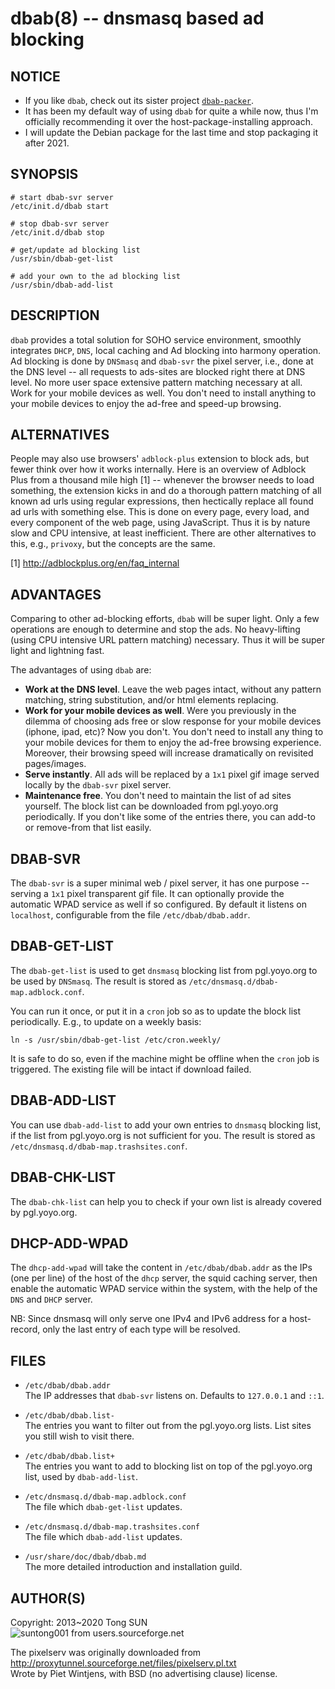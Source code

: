# dbab(8) -- dnsmasq based ad blocking

## NOTICE

- If you like `dbab`, check out its sister project [`dbab-packer`](https://github.com/suntong/dbab-packer/).
- It has been my default way of using `dbab` for quite a while now, thus I'm officially recommending it over the host-package-installing approach.
- I will update the Debian package for the last time and stop packaging it after 2021.

## SYNOPSIS

    # start dbab-svr server
	/etc/init.d/dbab start

    # stop dbab-svr server
	/etc/init.d/dbab stop

    # get/update ad blocking list
	/usr/sbin/dbab-get-list

	# add your own to the ad blocking list
	/usr/sbin/dbab-add-list


## DESCRIPTION

`dbab` provides a total solution for SOHO service environment, smoothly integrates `DHCP`, `DNS`, local caching and Ad blocking into harmony operation.
Ad blocking is done by `DNSmasq` and `dbab-svr` the pixel server, i.e., done at the DNS level -- all requests to ads-sites are blocked right there at DNS level. No more user space extensive pattern matching necessary at all. Work for your mobile devices as well. You don't need to install anything to your mobile devices to enjoy the ad-free and speed-up browsing.


## ALTERNATIVES

People may also use browsers' `adblock-plus` extension to block ads, but fewer think over how it works internally. Here is an overview of Adblock Plus from a thousand mile high [1] -- whenever the browser needs to load something, the extension kicks in and do a thorough pattern matching of all known ad urls using regular expressions, then hectically replace all found ad urls with something else. This is done on every page, every load, and every component of the web page, using JavaScript. Thus it is by nature slow and CPU intensive, at least inefficient. There are other alternatives to this, e.g., `privoxy`, but the concepts are the same.

[1] http://adblockplus.org/en/faq_internal

## ADVANTAGES

Comparing to other ad-blocking efforts, `dbab` will be super light. Only a few operations are enough to determine and stop the ads. No heavy-lifting (using CPU intensive URL pattern matching) necessary. Thus it will be super light and lightning fast.

The advantages of using `dbab` are:

- **Work at the DNS level**. Leave the web pages intact, without any pattern matching, string substitution, and/or html elements replacing.
- **Work for your mobile devices as well**. Were you previously in the dilemma of choosing ads free or slow response for your mobile devices (iphone, ipad, etc)? Now you don't. You don't need to install any thing to your mobile devices for them to enjoy the ad-free browsing experience. Moreover, their browsing speed will increase dramatically on revisited pages/images. 
- **Serve instantly**. All ads will be replaced by a `1x1` pixel gif image served locally by the `dbab-svr` pixel server.
- **Maintenance free**. You don't need to maintain the list of ad sites yourself. The block list can be downloaded from pgl.yoyo.org periodically. If you don't like some of the entries there, you can add-to or remove-from that list easily.

## DBAB-SVR

The `dbab-svr` is a super minimal web / pixel server, it has one purpose -- serving a `1x1` pixel transparent gif file. It can optionally provide the automatic WPAD service as well if so configured. By default it listens on `localhost`, configurable from the file `/etc/dbab/dbab.addr`.

## DBAB-GET-LIST

The `dbab-get-list` is used to get `dnsmasq` blocking list from pgl.yoyo.org to be used by `DNSmasq`. The result is stored as `/etc/dnsmasq.d/dbab-map.adblock.conf`.

You can run it once, or put it in a `cron` job so as to update the block list periodically. E.g., to update on a weekly basis:

    ln -s /usr/sbin/dbab-get-list /etc/cron.weekly/

It is safe to do so, even if the machine might be offline when the `cron` job is triggered. The existing file will be intact if download failed.

## DBAB-ADD-LIST

You can use `dbab-add-list` to add your own entries to `dnsmasq` blocking list, if the list from pgl.yoyo.org is not sufficient for you. The result is stored as `/etc/dnsmasq.d/dbab-map.trashsites.conf`.

## DBAB-CHK-LIST

The `dbab-chk-list` can help you to check if your own list is already covered by pgl.yoyo.org.

## DHCP-ADD-WPAD

The `dhcp-add-wpad` will take the content in `/etc/dbab/dbab.addr` as the IPs (one per line) of the host of the  `dhcp` server, the squid caching server, then enable the automatic WPAD service within the system, with the help of the `DNS` and `DHCP` server.

NB: Since dnsmasq will only serve one IPv4 and IPv6 address for a host-record, only the last entry of each type will be resolved.

## FILES 

* `/etc/dbab/dbab.addr`  
  The IP addresses that `dbab-svr` listens on. Defaults to `127.0.0.1` and `::1`.

* `/etc/dbab/dbab.list-`  
  The entries you want to filter out from the pgl.yoyo.org lists. List sites you still wish to visit there. 

* `/etc/dbab/dbab.list+`  
  The entries you want to add to blocking list on top of the pgl.yoyo.org list, used by `dbab-add-list`. 

* `/etc/dnsmasq.d/dbab-map.adblock.conf`  
  The file which `dbab-get-list` updates.

* `/etc/dnsmasq.d/dbab-map.trashsites.conf`  
  The file which `dbab-add-list` updates.

* `/usr/share/doc/dbab/dbab.md`  
  The more detailed introduction and installation guild.


## AUTHOR(S)

Copyright: 2013~2020 Tong SUN  
![suntong001 from users.sourceforge.net](https://img.shields.io/badge/suntong001-%40users.sourceforge.net-lightgrey.svg "suntong001 from users.sourceforge.net")

The pixelserv was originally downloaded from  
 http://proxytunnel.sourceforge.net/files/pixelserv.pl.txt  
Wrote by Piet Wintjens, with BSD (no advertising clause) license.
